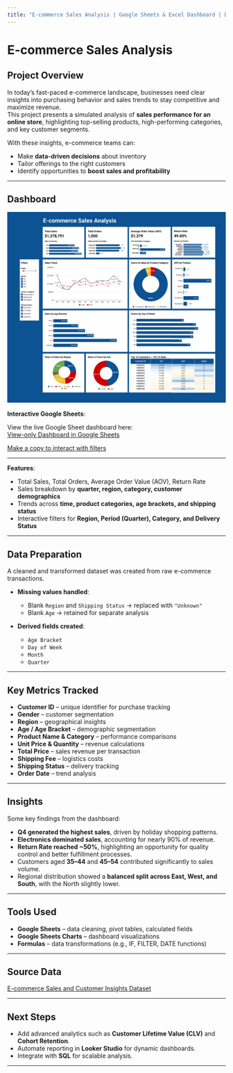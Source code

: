 ```yaml
---
title: "E-commerce Sales Analysis | Google Sheets & Excel Dashboard | Data Analyst Portfolio"
---
```


# E-commerce Sales Analysis

## Project Overview
In today’s fast-paced e-commerce landscape, businesses need clear insights into purchasing behavior and sales trends to stay competitive and maximize revenue.  
This project presents a simulated analysis of **sales performance for an online store**, highlighting top-selling products, high-performing categories, and key customer segments.  

With these insights, e-commerce teams can:
- Make **data-driven decisions** about inventory  
- Tailor offerings to the right customers  
- Identify opportunities to **boost sales and profitability**  

---

## Dashboard
![E-commerce Dashboard Screenshot](./dashboard.jpg)  

**Interactive Google Sheets**:

View the live Google Sheet dashboard here:  
[View-only Dashboard in Google Sheets](https://docs.google.com/spreadsheets/d/10rubzJVFPSoYWgZBLaB9XAg144oszKXX2VnCMkMYYx4/edit?usp=drivesdk)

[Make a copy to interact with filters](https://docs.google.com/spreadsheets/d/10rubzJVFPSoYWgZBLaB9XAg144oszKXX2VnCMkMYYx4/copy)

---

**Features**:
- Total Sales, Total Orders, Average Order Value (AOV), Return Rate  
- Sales breakdown by **quarter, region, category, customer demographics**  
- Trends across **time, product categories, age brackets, and shipping status**  
- Interactive filters for **Region, Period (Quarter), Category, and Delivery Status**  

---

## Data Preparation
A cleaned and transformed dataset was created from raw e-commerce transactions.  

- **Missing values handled**:  
  - Blank `Region` and `Shipping Status` → replaced with `"Unknown"`  
  - Blank `Age` → retained for separate analysis  

- **Derived fields created**:  
  - `Age Bracket`  
  - `Day of Week`  
  - `Month`  
  - `Quarter`  

---

## Key Metrics Tracked
- **Customer ID** – unique identifier for purchase tracking  
- **Gender** – customer segmentation  
- **Region** – geographical insights  
- **Age / Age Bracket** – demographic segmentation  
- **Product Name & Category** – performance comparisons  
- **Unit Price & Quantity** – revenue calculations  
- **Total Price** – sales revenue per transaction  
- **Shipping Fee** – logistics costs  
- **Shipping Status** – delivery tracking  
- **Order Date** – trend analysis  

---

## Insights
Some key findings from the dashboard:  
- **Q4 generated the highest sales**, driven by holiday shopping patterns.  
- **Electronics dominated sales**, accounting for nearly 90% of revenue.  
- **Return Rate reached ~50%**, highlighting an opportunity for quality control and better fulfillment processes.  
- Customers aged **35–44** and **45–54** contributed significantly to sales volume.  
- Regional distribution showed a **balanced split across East, West, and South**, with the North slightly lower.  

---

## Tools Used
- **Google Sheets** – data cleaning, pivot tables, calculated fields  
- **Google Sheets Charts** – dashboard visualizations  
- **Formulas** – data transformations (e.g., IF, FILTER, DATE functions)  

---

## Source Data
[E-commerce Sales and Customer Insights Dataset](https://www.kaggle.com/datasets/refiaozturk/e-commerce-sales)  

---

## Next Steps
- Add advanced analytics such as **Customer Lifetime Value (CLV)** and **Cohort Retention**.  
- Automate reporting in **Looker Studio** for dynamic dashboards.  
- Integrate with **SQL** for scalable analysis.  

---
